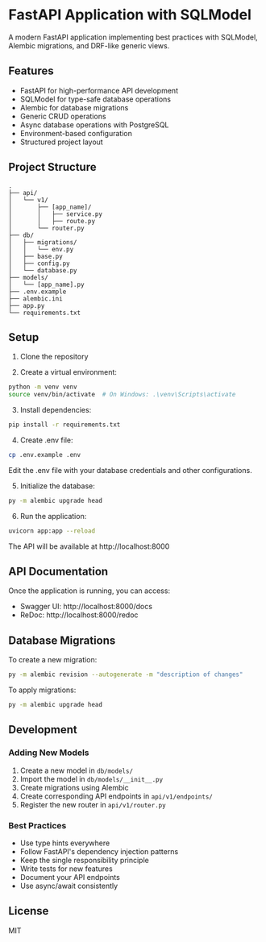 # FastAPI Application with SQLModel

A modern FastAPI application implementing best practices with SQLModel, Alembic migrations, and DRF-like generic views.

## Features

- FastAPI for high-performance API development
- SQLModel for type-safe database operations
- Alembic for database migrations
- Generic CRUD operations
- Async database operations with PostgreSQL
- Environment-based configuration
- Structured project layout

## Project Structure

```
.
├── api/
│   └── v1/
│       ├── [app_name]/
│       │   ├── service.py
│       │   ├── route.py
│       └── router.py
├── db/
│   ├── migrations/
│   │   └── env.py
│   ├── base.py
│   ├── config.py
│   └── database.py
├── models/
│   └── [app_name].py
├── .env.example
├── alembic.ini
├── app.py
└── requirements.txt
```

## Setup

1. Clone the repository

2. Create a virtual environment:
```bash
python -m venv venv
source venv/bin/activate  # On Windows: .\venv\Scripts\activate
```

3. Install dependencies:
```bash
pip install -r requirements.txt
```

4. Create .env file:
```bash
cp .env.example .env
```
Edit the .env file with your database credentials and other configurations.

5. Initialize the database:
```bash
py -m alembic upgrade head
```

6. Run the application:
```bash
uvicorn app:app --reload
```

The API will be available at http://localhost:8000

## API Documentation

Once the application is running, you can access:
- Swagger UI: http://localhost:8000/docs
- ReDoc: http://localhost:8000/redoc

## Database Migrations

To create a new migration:
```bash
py -m alembic revision --autogenerate -m "description of changes"
```

To apply migrations:
```bash
py -m alembic upgrade head
```

## Development

### Adding New Models

1. Create a new model in `db/models/`
2. Import the model in `db/models/__init__.py`
3. Create migrations using Alembic
4. Create corresponding API endpoints in `api/v1/endpoints/`
5. Register the new router in `api/v1/router.py`

### Best Practices

- Use type hints everywhere
- Follow FastAPI's dependency injection patterns
- Keep the single responsibility principle
- Write tests for new features
- Document your API endpoints
- Use async/await consistently

## License

MIT